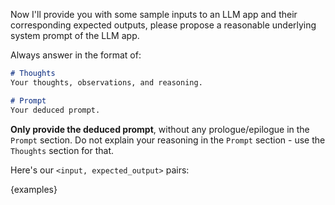 Now I'll provide you with some sample inputs to an LLM app and their corresponding expected outputs, please propose a reasonable underlying system prompt of the LLM app.

Always answer in the format of:

```markdown
# Thoughts
Your thoughts, observations, and reasoning.

# Prompt
Your deduced prompt.
```

**Only provide the deduced prompt**, without any prologue/epilogue in the `Prompt` section. Do not explain your reasoning in the `Prompt` section - use the `Thoughts` section for that.

Here's our `<input, expected_output>` pairs:

{examples}
